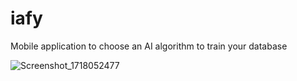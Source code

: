 # iafy
Mobile application to choose an AI algorithm to train your database

![Screenshot_1718052477](https://github.com/mfelipegs/iafy-app/assets/104948713/02cf41a6-86c9-437a-91ee-f3445b46b0ce)
